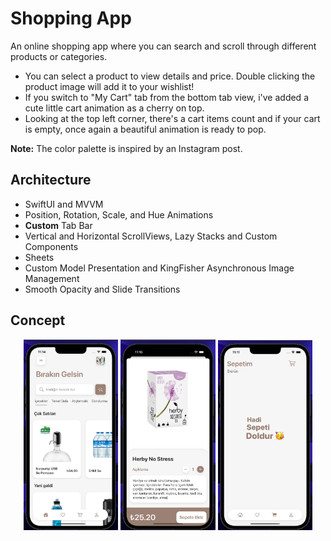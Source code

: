 # Shopping App
An online shopping app where you can search and scroll through different products or categories. 

- You can select a product to view details and price. Double clicking the product image will add it to your wishlist! 
- If you switch to "My Cart" tab from the bottom tab view, i've added a cute little cart animation as a cherry on top.
- Looking at the top left corner, there's a cart items count and if your cart is empty, once again a beautiful animation is ready to pop. 

**Note:** The color palette is inspired by an Instagram post.
 
## Architecture
- SwiftUI and MVVM
- Position, Rotation, Scale, and Hue Animations
- **Custom** Tab Bar 
- Vertical and Horizontal ScrollViews, Lazy Stacks and Custom Components
- Sheets
- Custom Model Presentation and KingFisher Asynchronous Image Management 
- Smooth Opacity and Slide Transitions

## Concept


<p align="middle">
  <img src="images/shopping1.jpg" width=30% height=30%>
  <img src="images/shopping3.jpg" width=30% height=30%>
  <img src="images/shopping2.jpg" width=30% height=30%>
</p>
